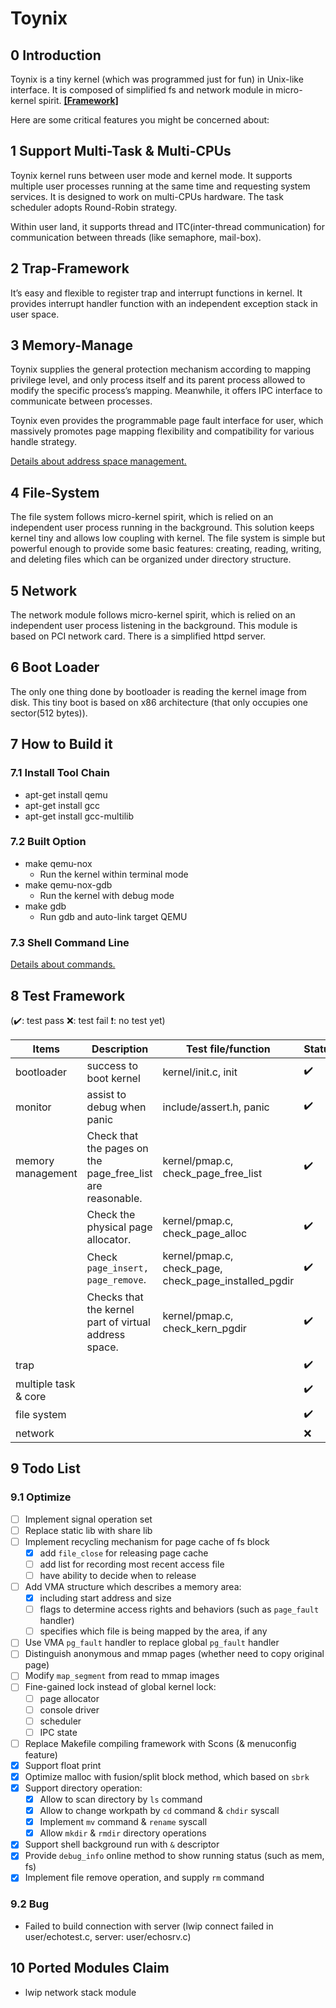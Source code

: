 # Toynix

## 0 Introduction

Toynix is a tiny kernel (which was programmed just for fun) in Unix-like interface. It is composed of simplified fs and network module in micro-kernel spirit. [**[Framework]**](./readme/framework.md)

Here are some critical features you might be concerned about:

## 1 Support Multi-Task & Multi-CPUs

Toynix kernel runs between user mode and kernel mode. It supports multiple user processes running at the same time and requesting system services. It is designed to work on multi-CPUs hardware. The task scheduler adopts Round-Robin strategy.

Within user land, it supports thread and ITC(inter-thread communication) for communication between threads (like semaphore, mail-box).

## 2 Trap-Framework

It’s easy and flexible to register trap and interrupt functions in kernel. It provides interrupt handler function with an independent exception stack in user space.

## 3 Memory-Manage

Toynix supplies the general protection mechanism according to mapping privilege level, and only process itself and its parent process allowed to modify the specific process’s mapping. Meanwhile, it offers IPC interface to communicate between processes.

Toynix even provides the programmable page fault interface for user, which massively promotes page mapping flexibility and compatibility for various handle strategy.

[Details about address space management.](./readme/mm.md)

## 4 File-System

The file system follows micro-kernel spirit, which is relied on an independent user process running in the background. This solution keeps kernel tiny and allows low coupling with kernel. The file system is simple but powerful enough to provide some basic features: creating, reading, writing, and deleting files which can be organized under directory structure.

## 5 Network

The network module follows micro-kernel spirit, which is relied on an independent user process listening in the background. This module is based on PCI network card. There is a simplified httpd server.

## 6 Boot Loader

The only one thing done by bootloader is reading the kernel image from disk. This tiny boot is based on x86 architecture (that only occupies one sector(512 bytes)).

## 7 How to Build it

### 7.1 Install Tool Chain

* apt-get install qemu
* apt-get install gcc
* apt-get install gcc-multilib

### 7.2 Built Option

* make qemu-nox
  * Run the kernel within terminal mode
* make qemu-nox-gdb
  * Run the kernel with debug mode
* make gdb
  * Run gdb and auto-link target QEMU

### 7.3 Shell Command Line

[Details about commands.](./readme/command_line.md)

## 8 Test Framework

(✔️: test pass ❌: test fail ❗: no test yet)

| Items | Description | Test file/function | Status |
| ----- | ----------- | ------ | ------ |
| bootloader | success to boot kernel | kernel/init.c, init | ✔️ |
| monitor | assist to debug when panic | include/assert.h, panic | ✔️ |
| memory management | Check that the pages on the page_free_list are reasonable. | kernel/pmap.c, check_page_free_list | ✔️ |
|  | Check the physical page allocator. | kernel/pmap.c, check_page_alloc | ✔️ |
|  | Check `page_insert, page_remove`. | kernel/pmap.c, check_page, check_page_installed_pgdir | ✔️ |
|  | Checks that the kernel part of virtual address space. | kernel/pmap.c, check_kern_pgdir | ✔️ |
| trap |             |             | ✔️ |
| multiple task & core | | | ✔️ |
| file system | | | ✔️ |
| network | | | ❌ |

## 9 Todo List

### 9.1 Optimize

* [ ] Implement signal operation set
* [ ] Replace static lib with share lib
* [ ] Implement recycling mechanism for page cache of fs block
  * [x] add `file_close` for releasing page cache
  * [ ] add list for recording most recent access file
  * [ ] have ability to decide when to release
* [ ] Add VMA structure which describes a memory area:
  * [x] including start address and size
  * [ ] flags to determine access rights and behaviors (such as `page_fault` handler)
  * [ ] specifies which file is being mapped by the area, if any
* [ ] Use VMA `pg_fault` handler to replace global `pg_fault` handler
* [ ] Distinguish anonymous and mmap pages (whether need to copy original page)
* [ ] Modify `map_segment` from read to mmap images
* [ ] Fine-gained lock instead of global kernel lock:
  * [ ] page allocator
  * [ ] console driver
  * [ ] scheduler
  * [ ] IPC state
* [ ] Replace Makefile compiling framework with Scons (& menuconfig feature)
* [x] Support float print
* [x] Optimize malloc with fusion/split block method, which based on `sbrk`
* [x] Support directory operation:
  * [x] Allow to scan directory by `ls` command
  * [x] Allow to change workpath by `cd` command & `chdir` syscall
  * [x] Implement `mv` command & `rename` syscall
  * [x] Allow `mkdir` & `rmdir` directory operations
* [x] Support shell background run with `&` descriptor
* [x] Provide `debug_info` online method to show running status (such as mem, fs)
* [x] Implement file remove operation, and supply `rm` command

### 9.2 Bug

* Failed to build connection with server (lwip connect failed in user/echotest.c, server: user/echosrv.c)

## 10 Ported Modules Claim

* lwip network stack module

